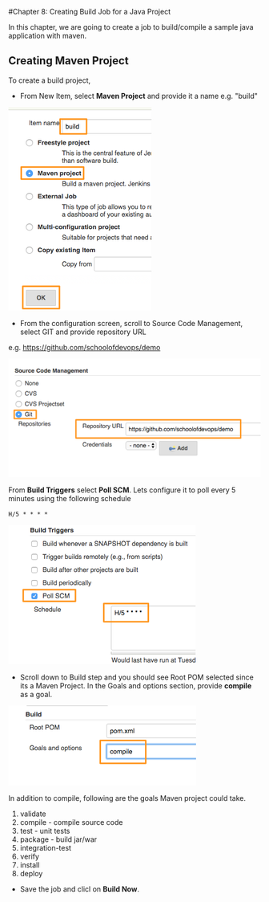 #Chapter 8: Creating  Build Job for a Java Project

In this chapter, we are going to create a job to build/compile a sample java application with maven.

## Creating Maven Project

To create a build project,
* From New Item, select **Maven Project** and provide it a name e.g. "build"

![Maven Project](images/chap8/maven_proj.png)

* From the configuration screen, scroll to Source Code Management, select GIT and provide repository URL

e.g. https://github.com/schoolofdevops/demo

![GIT SCM](images/chap8/scm_git.png)

From **Build Triggers** select **Poll SCM**. Lets configure it to poll every 5 minutes using the following schedule

```
H/5 * * * *

```
![Poll SCM](images/chap8/poll_scm.png)


* Scroll down to Build step and you should see Root POM selected since its a Maven Project. In the Goals and options section, provide **compile** as a goal.

![Poll SCM](images/chap8/goal_compile.png)

In addition to compile, following are the goals Maven project could take.

1. validate
1. compile - compile source code
1. test - unit tests
1. package - build jar/war
1. integration-test
1. verify
1. install
1. deploy


* Save the job and clicl on **Build Now**.
